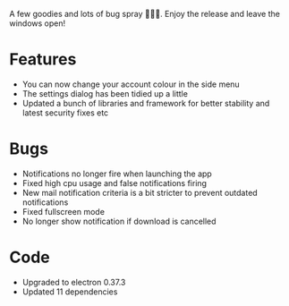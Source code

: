 A few goodies and lots of bug spray 🐛🐛🐛. Enjoy the release and leave the windows open!

# Features
* You can now change your account colour in the side menu
* The settings dialog has been tidied up a little
* Updated a bunch of libraries and framework for better stability and latest security fixes etc

# Bugs
* Notifications no longer fire when launching the app
* Fixed high cpu usage and false notifications firing
* New mail notification criteria is a bit stricter to prevent outdated notifications
* Fixed fullscreen mode
* No longer show notification if download is cancelled

# Code
* Upgraded to electron 0.37.3
* Updated 11 dependencies

